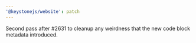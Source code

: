 ```yaml
---
'@keystonejs/website': patch
---
```


Second pass after #2631 to cleanup any weirdness that the new code block metadata introduced.
